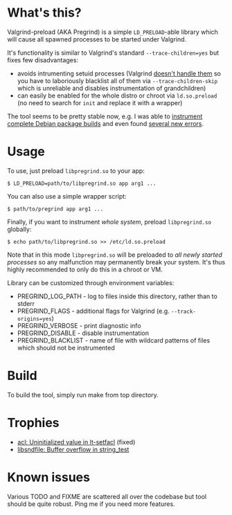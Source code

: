 # What's this?

Valgrind-preload (AKA Pregrind) is a simple `LD_PRELOAD`-able library
which will cause all spawned processes to be started under Valgrind.

It's functionality is similar to Valgrind's standard `--trace-children=yes`
but fixes few disadvantages:
* avoids intrumenting setuid processes (Valgrind
  [doesn't handle them](http://stackoverflow.com/questions/1701752/how-do-i-run-valgrind-to-a-process-which-has-super-user-bit-on)
  so you have to laboriously blacklist all of them via `--trace-children-skip`
  which is unreliable and disables instrumentation of grandchildren)
* can easily be enabled for the whole distro or chroot via `ld.so.preload`
  (no need to search for `init` and replace it with a wrapper)

The tool seems to be pretty stable now, e.g. I was able to
[instrument complete Debian package builds](https://github.com/yugr/debian_pkg_test/tree/master/examples/valgrind-preload)
and even found [several new errors](https://github.com/yugr/valgrind-preload#trophies).

# Usage

To use, just preload `libpregrind.so` to your app:

    $ LD_PRELOAD=path/to/libpregrind.so app arg1 ...

You can also use a simple wrapper script:

    $ path/to/pregrind app arg1 ...

Finally, if you want to instrument _whole system_, preload `libpregrind.so`
globally:

    $ echo path/to/libpregrind.so >> /etc/ld.so.preload

Note that in this mode `libpregrind.so` will be preloaded to
_all newly started processes_ so any malfunction may permanently break your
system. It's thus highly recommended to only do this in a chroot or VM.

Library can be customized through environment variables:
* PREGRIND\_LOG\_PATH - log to files inside this directory, rather than to stderr
* PREGRIND\_FLAGS - additional flags for Valgrind (e.g. `--track-origins=yes`)
* PREGRIND\_VERBOSE - print diagnostic info
* PREGRIND\_DISABLE - disable instrumentation
* PREGRIND\_BLACKLIST - name of file with wildcard patterns of files
  which should not be instrumented

# Build

To build the tool, simply run make from top directory.

# Trophies

* [acl: Uninitialized value in lt-setfacl](http://savannah.nongnu.org/bugs/index.php?50566) (fixed)
* [libsndfile: Buffer overflow in string\_test](https://github.com/erikd/libsndfile/issues/208)

# Known issues

Various TODO and FIXME are scattered all over the codebase
but tool should be quite robust. Ping me if you need more features.
